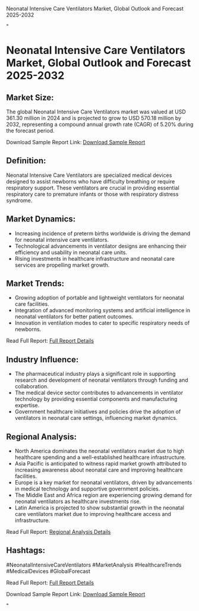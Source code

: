 Neonatal Intensive Care Ventilators Market, Global Outlook and Forecast 2025-2032

"<!DOCTYPE html>
<html>
<head>
<title>Neonatal Intensive Care Ventilators Market, Global Outlook and Forecast 2025-2032</title>
</head>
<body>

<h1>Neonatal Intensive Care Ventilators Market, Global Outlook and Forecast 2025-2032</h1>

<h2>Market Size:</h2>
<p>The global Neonatal Intensive Care Ventilators market was valued at USD 361.30 million in 2024 and is projected to grow to USD 570.18 million by 2032, representing a compound annual growth rate (CAGR) of 5.20% during the forecast period.</p>
<p>Download Sample Report Link: <a href='https://www.statsmarketresearch.com/download-free-sample/8027978/global-neonatal-intensive-care-ventilators-forecast-2025-2032-663'>Download Sample Report</a></p>


<h2>Definition:</h2>
<p>Neonatal Intensive Care Ventilators are specialized medical devices designed to assist newborns who have difficulty breathing or require respiratory support. These ventilators are crucial in providing essential respiratory care to premature infants or those with respiratory distress syndrome.</p>

<h2>Market Dynamics:</h2>
<ul>
  <li>Increasing incidence of preterm births worldwide is driving the demand for neonatal intensive care ventilators.</li>
  <li>Technological advancements in ventilator designs are enhancing their efficiency and usability in neonatal care units.</li>
  <li>Rising investments in healthcare infrastructure and neonatal care services are propelling market growth.</li>
</ul>

<h2>Market Trends:</h2>
<ul>
  <li>Growing adoption of portable and lightweight ventilators for neonatal care facilities.</li>
  <li>Integration of advanced monitoring systems and artificial intelligence in neonatal ventilators for better patient outcomes.</li>
  <li>Innovation in ventilation modes to cater to specific respiratory needs of newborns.</li>
</ul>
<p>Read Full Report: <a href='https://www.statsmarketresearch.com/global-neonatal-intensive-care-ventilators-forecast-2025-2032-663-8027978'>Full Report Details</a></p>

<h2>Industry Influence:</h2>
<ul>
  <li>The pharmaceutical industry plays a significant role in supporting research and development of neonatal ventilators through funding and collaboration.</li>
  <li>The medical device sector contributes to advancements in ventilator technology by providing essential components and manufacturing expertise.</li>
  <li>Government healthcare initiatives and policies drive the adoption of ventilators in neonatal care settings, influencing market dynamics.</li>
</ul>

<h2>Regional Analysis:</h2>
<ul>
  <li>North America dominates the neonatal ventilators market due to high healthcare spending and a well-established healthcare infrastructure.</li>
  <li>Asia Pacific is anticipated to witness rapid market growth attributed to increasing awareness about neonatal care and improving healthcare facilities.</li>
  <li>Europe is a key market for neonatal ventilators, driven by advancements in medical technology and supportive government policies.</li>
  <li>The Middle East and Africa region are experiencing growing demand for neonatal ventilators as healthcare investments rise.</li>
  <li>Latin America is projected to show substantial growth in the neonatal care ventilators market due to improving healthcare access and infrastructure.</li>
</ul>
<p>Read Full Report: <a href='https://www.statsmarketresearch.com/global-neonatal-intensive-care-ventilators-forecast-2025-2032-663-8027978'>Regional Analysis Details</a></p>

<h2>Hashtags:</h2>
<p>#NeonatalIntensiveCareVentilators #MarketAnalysis #HealthcareTrends #MedicalDevices #GlobalForecast</p>

<p>Read Full Report: <a href='https://www.statsmarketresearch.com/global-neonatal-intensive-care-ventilators-forecast-2025-2032-663-8027978'>Full Report Details</a></p>
<p>Download Sample Report Link: <a href='https://www.statsmarketresearch.com/download-free-sample/8027978/global-neonatal-intensive-care-ventilators-forecast-2025-2032-663'>Download Sample Report</a></p>


</body>
</html>"
